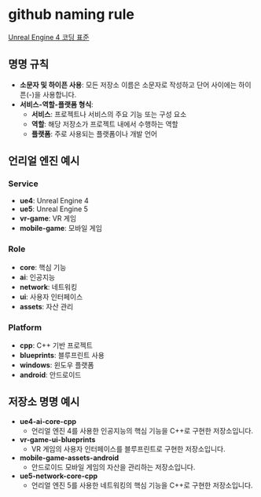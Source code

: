 # github naming rule
[Unreal Engine 4 코딩 표준](https://docs.unrealengine.com/4.27/ko/ProductionPipelines/DevelopmentSetup/CodingStandard/)
## 명명 규칙
- **소문자 및 하이픈 사용**: 모든 저장소 이름은 소문자로 작성하고 단어 사이에는 하이픈(-)을 사용합니다.
- **서비스-역할-플랫폼 형식**:
  - **서비스**: 프로젝트나 서비스의 주요 기능 또는 구성 요소
  - **역할**: 해당 저장소가 프로젝트 내에서 수행하는 역할
  - **플랫폼**: 주로 사용되는 플랫폼이나 개발 언어

## 언리얼 엔진 예시
### Service
- **ue4**: Unreal Engine 4
- **ue5**: Unreal Engine 5
- **vr-game**: VR 게임
- **mobile-game**: 모바일 게임

### Role
- **core**: 핵심 기능
- **ai**: 인공지능
- **network**: 네트워킹
- **ui**: 사용자 인터페이스
- **assets**: 자산 관리

### Platform
- **cpp**: C++ 기반 프로젝트
- **blueprints**: 블루프린트 사용
- **windows**: 윈도우 플랫폼
- **android**: 안드로이드

## 저장소 명명 예시
- **ue4-ai-core-cpp**
  - 언리얼 엔진 4를 사용한 인공지능의 핵심 기능을 C++로 구현한 저장소입니다.
- **vr-game-ui-blueprints**
  - VR 게임의 사용자 인터페이스를 블루프린트로 구현한 저장소입니다.
- **mobile-game-assets-android**
  - 안드로이드 모바일 게임의 자산을 관리하는 저장소입니다.
- **ue5-network-core-cpp**
  - 언리얼 엔진 5를 사용한 네트워킹의 핵심 기능을 C++로 구현한 저장소입니다.
